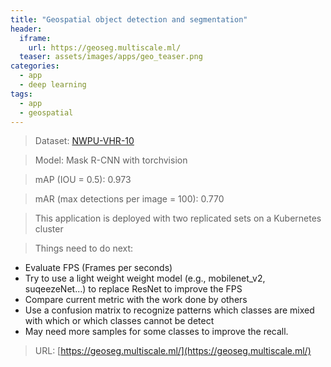 ```yaml
---
title: "Geospatial object detection and segmentation"
header:
  iframe:
    url: https://geoseg.multiscale.ml/
  teaser: assets/images/apps/geo_teaser.png
categories:
  - app
  - deep learning
tags:
  - app
  - geospatial
---
```


> Dataset: [NWPU-VHR-10](https://drive.google.com/file/d/1X2aE3uDRckIqjXlUUuDNmYzXJohlh3RJ/view?usp=sharing)

> Model: Mask R-CNN with torchvision

> mAP (IOU = 0.5): 0.973

> mAR (max detections per image = 100): 0.770

> This application is deployed with two replicated sets on a Kubernetes cluster

> Things need to do next: 

* Evaluate FPS (Frames per seconds)
* Try to use a light weight weight model (e.g., mobilenet_v2, suqeezeNet...) to replace ResNet to improve the FPS
* Compare current metric with the work done by others
* Use a confusion matrix to recognize patterns which classes are mixed with which or which classes cannot be detect
* May need more samples for some classes to improve the recall.

> URL: [https://geoseg.multiscale.ml/](https://geoseg.multiscale.ml/)
